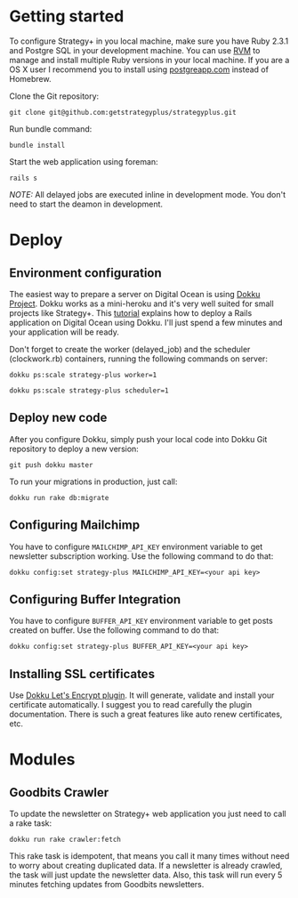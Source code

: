 

# Getting started

To configure Strategy+ in you local machine, make sure you have Ruby 2.3.1 and Postgre SQL in your development machine. You can use [RVM](https://rvm.io/) to manage and install multiple Ruby versions in your local machine. If you are a OS X user I recommend you to install using [postgreapp.com](http://postgresapp.com) instead of Homebrew.

Clone the Git repository:

```
git clone git@github.com:getstrategyplus/strategyplus.git
```

Run bundle command:

```
bundle install
```

Start the web application using foreman:

```
rails s
```

*NOTE:* All delayed jobs are executed inline in development mode. You don't need to start the deamon in development.

# Deploy

## Environment configuration

The easiest way to prepare a server on Digital Ocean is using [Dokku Project](http://dokku.viewdocs.io/dokku/). Dokku works as a mini-heroku and it's very well suited for small projects like Strategy+. This [tutorial](http://www.rubyfleebie.com/how-to-use-dokku-on-digitalocean-and-deploy-rails-applications-like-a-pro/) explains how to deploy a Rails application on Digital Ocean using Dokku. I'll just spend a few minutes and your application will be ready.

Don't forget to create the worker (delayed_job) and the scheduler (clockwork.rb) containers, running the following commands on server:

```
dokku ps:scale strategy-plus worker=1
```

```
dokku ps:scale strategy-plus scheduler=1
```


## Deploy new code

After you configure Dokku, simply push your local code into Dokku Git repository to deploy a new version:

```
git push dokku master
```

To run your migrations in production, just call:

```
dokku run rake db:migrate
```

## Configuring Mailchimp

You have to configure `MAILCHIMP_API_KEY` environment variable to get newsletter subscription working. Use the following command to do that:

```
dokku config:set strategy-plus MAILCHIMP_API_KEY=<your api key>
```

## Configuring Buffer Integration

You have to configure `BUFFER_API_KEY` environment variable to get posts created on buffer. Use the following command to do that:

```
dokku config:set strategy-plus BUFFER_API_KEY=<your api key>
```


## Installing SSL certificates

Use [Dokku Let's Encrypt plugin](https://github.com/dokku/dokku-letsencrypt#usage). It will generate, validate and install your certificate automatically. I suggest you to read carefully the plugin documentation. There is such a great features like auto renew certificates, etc.

# Modules

## Goodbits Crawler

To update the newsletter on Strategy+ web application you just need to call a rake task:

```
dokku run rake crawler:fetch 
```

This rake task is idempotent, that means you call it many times without need to worry about creating duplicated data. If a newsletter is already crawled, the task will just update the newsletter data. Also, this task will run every 5 minutes fetching updates from Goodbits newsletters.
